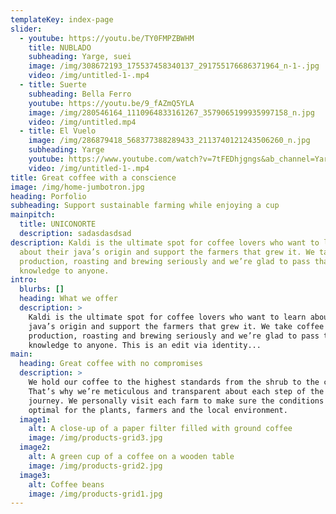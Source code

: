 ```yaml
---
templateKey: index-page
slider:
  - youtube: https://youtu.be/TY0FMPZBWHM
    title: NUBLADO
    subheading: Yarge, suei
    image: /img/308672193_175537458340137_291755176686371964_n-1-.jpg
    video: /img/untitled-1-.mp4
  - title: Suerte
    subheading: Bella Ferro
    youtube: https://youtu.be/9_fAZmQ5YLA
    image: /img/280546164_1110964833161267_3579065199935997158_n.jpg
    video: /img/untitled.mp4
  - title: El Vuelo
    image: /img/286879418_568377388289433_2113740121243506260_n.jpg
    subheading: Yarge
    youtube: https://www.youtube.com/watch?v=7tFEDhjgngs&ab_channel=Yarge
    video: /img/untitled-1-.mp4
title: Great coffee with a conscience
image: /img/home-jumbotron.jpg
heading: Porfolio
subheading: Support sustainable farming while enjoying a cup
mainpitch:
  title: UNICONORTE
  description: sadasdasdsad
description: Kaldi is the ultimate spot for coffee lovers who want to learn
  about their java’s origin and support the farmers that grew it. We take coffee
  production, roasting and brewing seriously and we’re glad to pass that
  knowledge to anyone.
intro:
  blurbs: []
  heading: What we offer
  description: >
    Kaldi is the ultimate spot for coffee lovers who want to learn about their
    java’s origin and support the farmers that grew it. We take coffee
    production, roasting and brewing seriously and we’re glad to pass that
    knowledge to anyone. This is an edit via identity...
main:
  heading: Great coffee with no compromises
  description: >
    We hold our coffee to the highest standards from the shrub to the cup.
    That’s why we’re meticulous and transparent about each step of the coffee’s
    journey. We personally visit each farm to make sure the conditions are
    optimal for the plants, farmers and the local environment.
  image1:
    alt: A close-up of a paper filter filled with ground coffee
    image: /img/products-grid3.jpg
  image2:
    alt: A green cup of a coffee on a wooden table
    image: /img/products-grid2.jpg
  image3:
    alt: Coffee beans
    image: /img/products-grid1.jpg
---
```

